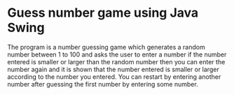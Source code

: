 # Guess number game using Java Swing

The program is a number guessing game which generates a random number between 1 to 100 and asks the user to enter a number if the number entered is smaller or larger 
than the random number then you can enter the number again and it is shown that the number entered is smaller or larger according to the number you entered. You can 
restart by entering another number after guessing the first number by entering some number.
